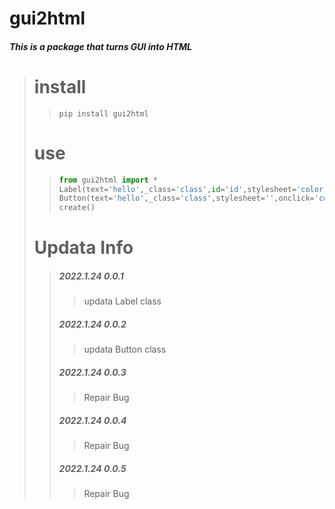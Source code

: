 # gui2html
##### This is a package that turns GUI into HTML
> # install
>> ```shell
>>pip install gui2html
>>```
> # use
>>```python
>>from gui2html import *
>>Label(text='hello',_class='class',id='id',stylesheet='color: red;')
>>Button(text='hello',_class='class',stylesheet='',onclick='console.log("click")',id='id')
>>create()
>>```
> # Updata Info
>> ##### 2022.1.24 0.0.1
>>> updata Label class
>>
>> ##### 2022.1.24 0.0.2
>>> updata Button class
>>
>> ##### 2022.1.24 0.0.3
>>> Repair Bug
>>
>> ##### 2022.1.24 0.0.4
>>> Repair Bug
>>
>> ##### 2022.1.24 0.0.5
>>> Repair Bug
>>
>
